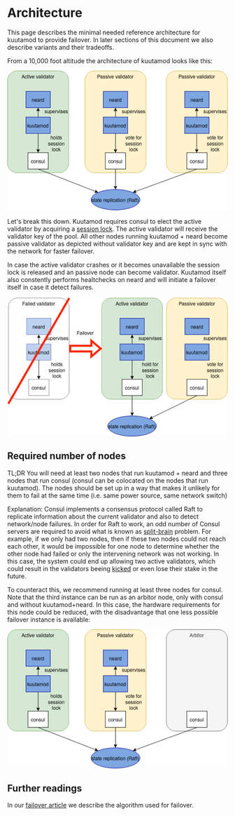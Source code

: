 # Architecture

This page describes the minimal needed reference architecture for kuutamod to provide failover.
In later sections of this document we also describe variants and their tradeoffs.

From a 10,000 foot altitude the architecture of kuutamod looks like this:

![Reference architecture](reference-architecture.png)

Let's break this down. Kuutamod requires consul to elect the active validator by
acquiring a [session
lock](https://www.consul.io/docs/dynamic-app-config/sessions). The active
validator will receive the validator key of the pool. All other nodes running
kuutamod + neard become passive validator as depicted without validator key and
are kept in sync with the network for faster failover.

In case the active validator crashes or it becomes unavailable the session lock
is released and an passive node can become validator. Kuutamod itself also
constently performs healtchecks on neard and will initiate a failover itself in
case it detect failures.

![Failover scenario](failover.png)

## Required number of nodes

TL;DR You will need at least two nodes that run kuutamod + neard and three nodes
that run consul (consul can be colocated on the nodes that run kuutamod).
The nodes should be set up in a way that makes it unlikely for them to fail at
the same time (i.e. same power source, same network switch)

Explanation: Consul implements a consensus protocol called Raft to replicate
information about the current validator and also to detect network/node
failures. In order for Raft to work, an odd number of Consul servers are
required to avoid what is known as
[split-brain](<https://en.wikipedia.org/wiki/Split-brain_(computing)>) problem.
For example, if we only had two nodes, then if these two nodes could not reach
each other, it would be impossible for one node to determine whether the other
node had failed or only the intervening network was not working. In this case,
the system could end up allowing two active validators, which could result in
the validators beeing [kicked](https://nomicon.io/BlockchainLayer/EpochManager/Staking) or even lose
their stake in the future.

To counteract this, we recommend running at least three nodes for consul. Note
that the third instance can be run as an arbitor node, only with consul and
without kuutamod+neard. In this case, the hardware requirements for this node
could be reduced, with the disadvantage that one less possible failover instance
is available:

![arbitor](arbitor.png)

## Further readings

In our [failover article](FAILOVER.md) we describe the algorithm used for failover.
